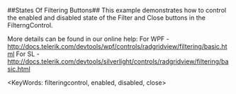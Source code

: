##States Of Filtering Buttons##
This example demonstrates how to control the enabled and disabled state of the Filter and Close buttons in the FilterngControl.

More details can be found in our online help:
For WPF - http://docs.telerik.com/devtools/wpf/controls/radgridview/filtering/basic.html
For SL - http://docs.telerik.com/devtools/silverlight/controls/radgridview/filtering/basic.html

<KeyWords: filteringcontrol, enabled, disabled, close>